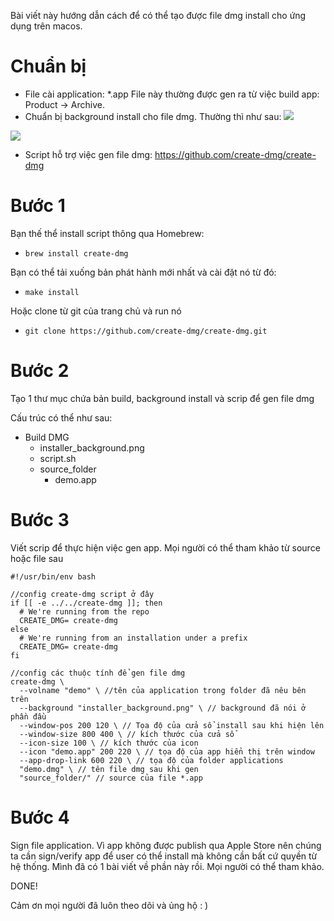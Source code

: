 Bài viết này hướng dẫn cách để có thể tạo được file dmg install cho ứng dụng trên macos.

# Chuẩn bị
- File cài application: *.app File này thường được gen ra từ việc build app: Product -> Archive.
- Chuẩn bị background install cho file dmg. Thường thì như sau:
![](https://images.viblo.asia/d0ced769-0dee-4abc-a3dc-220508dc99e8.png)

![](https://images.viblo.asia/288dd679-404f-4ad0-94ff-13754fafb292.png)

- Script hỗ trợ việc gen file dmg: https://github.com/create-dmg/create-dmg

# Bước 1
Bạn thế thể install script thông qua Homebrew:
-  `brew install create-dmg`


Bạn có thể tải xuống bản phát hành mới nhất và cài đặt nó từ đó:
- `make install`


Hoặc clone từ git của trang chủ và run nó
- `git clone https://github.com/create-dmg/create-dmg.git`

# Bước 2
Tạo 1 thư mục chứa bản build, background install và scrip để gen file dmg

Cấu trúc có thể như sau:
- Build DMG
    - installer_background.png
    - script.sh
    - source_folder
        - demo.app

# Bước 3

Viết scrip để thực hiện việc gen app. Mọi người có thể tham khảo từ source hoặc file sau

```
#!/usr/bin/env bash

//config create-dmg script ở đây
if [[ -e ../../create-dmg ]]; then
  # We're running from the repo
  CREATE_DMG= create-dmg
else
  # We're running from an installation under a prefix
  CREATE_DMG= create-dmg
fi

//config các thuộc tính để gen file dmg
create-dmg \
  --volname "demo" \ //tên của application trong folder đã nêu bên trên
  --background "installer_background.png" \ // background đã nói ở phần đầu
  --window-pos 200 120 \ // Tọa độ của cửa sổ install sau khi hiện lên
  --window-size 800 400 \ // kích thước của cửa sổ
  --icon-size 100 \ // kích thước của icon
  --icon "demo.app" 200 220 \ // tọa độ của app hiển thị trên window
  --app-drop-link 600 220 \ // tọa độ của folder applications
  "demo.dmg" \ // tên file dmg sau khi gen
  "source_folder/" // source của file *.app
```

# Bước 4
Sign file application.  Vì app không được publish qua Apple Store nên chúng ta cần sign/verify app để user có thể install mà không cần bất cứ quyền từ hệ thống.
Mình đã có 1 bài viết về phần này rồi. Mọi người có thể tham khảo.

DONE!

Cảm ơn mọi người đã luôn theo dõi và ủng hộ : )